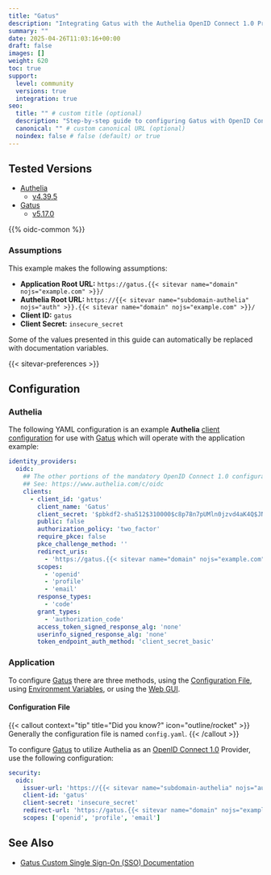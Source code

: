 ```yaml
---
title: "Gatus"
description: "Integrating Gatus with the Authelia OpenID Connect 1.0 Provider."
summary: ""
date: 2025-04-26T11:03:16+00:00
draft: false
images: []
weight: 620
toc: true
support:
  level: community
  versions: true
  integration: true
seo:
  title: "" # custom title (optional)
  description: "Step-by-step guide to configuring Gatus with OpenID Connect 1.0 for secure SSO. Enhance your login flow using Authelia’s modern identity management."
  canonical: "" # custom canonical URL (optional)
  noindex: false # false (default) or true
---
```


## Tested Versions

- [Authelia]
  - [v4.39.5](https://github.com/authelia/authelia/releases/tag/v4.39.5)
- [Gatus]
  - [v5.17.0](https://github.com/TwiN/gatus/releases/tag/v5.17.0)

{{% oidc-common %}}

### Assumptions

This example makes the following assumptions:

- __Application Root URL:__ `https://gatus.{{< sitevar name="domain" nojs="example.com" >}}/`
- __Authelia Root URL:__ `https://{{< sitevar name="subdomain-authelia" nojs="auth" >}}.{{< sitevar name="domain" nojs="example.com" >}}/`
- __Client ID:__ `gatus`
- __Client Secret:__ `insecure_secret`

Some of the values presented in this guide can automatically be replaced with documentation variables.

{{< sitevar-preferences >}}

## Configuration

### Authelia

The following YAML configuration is an example __Authelia__ [client configuration] for use with [Gatus] which
will operate with the application example:

```yaml {title="configuration.yml"}
identity_providers:
  oidc:
    ## The other portions of the mandatory OpenID Connect 1.0 configuration go here.
    ## See: https://www.authelia.com/c/oidc
    clients:
      - client_id: 'gatus'
        client_name: 'Gatus'
        client_secret: '$pbkdf2-sha512$310000$c8p78n7pUMln0jzvd4aK4Q$JNRBzwAo0ek5qKn50cFzzvE9RXV88h1wJn5KGiHrD0YKtZaR/nCb2CJPOsKaPK0hjf.9yHxzQGZziziccp6Yng'  # The digest of 'insecure_secret'.
        public: false
        authorization_policy: 'two_factor'
        require_pkce: false
        pkce_challenge_method: ''
        redirect_uris:
          - 'https://gatus.{{< sitevar name="domain" nojs="example.com" >}}/authorization-code/callback'
        scopes:
          - 'openid'
          - 'profile'
          - 'email'
        response_types:
          - 'code'
        grant_types:
          - 'authorization_code'
        access_token_signed_response_alg: 'none'
        userinfo_signed_response_alg: 'none'
        token_endpoint_auth_method: 'client_secret_basic'
```

### Application

To configure [Gatus] there are three methods, using the [Configuration File](#configuration-file), using
[Environment Variables](#environment-variables), or using the [Web GUI](#web-gui).

#### Configuration File

{{< callout context="tip" title="Did you know?" icon="outline/rocket" >}}
Generally the configuration file is named `config.yaml`.
{{< /callout >}}

To configure [Gatus] to utilize Authelia as an [OpenID Connect 1.0] Provider, use the following configuration:

```yaml {title="config.yaml"}
security:
  oidc:
    issuer-url: 'https://{{< sitevar name="subdomain-authelia" nojs="auth" >}}.{{< sitevar name="domain" nojs="example.com" >}}'
    client-id: 'gatus'
    client-secret: 'insecure_secret'
    redirect-url: 'https://gatus.{{< sitevar name="domain" nojs="example.com" >}}/authorization-code/callback'
    scopes: ['openid', 'profile', 'email']
```

## See Also

- [Gatus Custom Single Sign-On (SSO) Documentation](https://gatus.io/docs/private-status-page)

[Authelia]: https://www.authelia.com
[Gatus]: https://gatus.io/
[OpenID Connect 1.0]: ../../openid-connect/introduction.md
[client configuration]: ../../../configuration/identity-providers/openid-connect/clients.md
